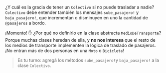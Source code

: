 ¿Y cuál es la gracia de tener un `Colectivo` si no puede trasladar a nadie? `Colectivo` debe entender también los mensajes `sube_pasajero!` y `baja_pasajero!`, que incrementan o disminuyen en uno la cantidad de `@pasajeros` a bordo. 

¡Momento! :raised_hand: ¿Por qué no definirlo en la clase abstracta `MedioDeTransporte`? Porque muchas clases heredan de ella, y **no nos interesa** que el resto de los medios de transporte implementen la lógica de traslado de pasajeros. ¡No entran más de dos personas en una `Moto` o `Bicicleta`!

> Es tu turno: agregá los métodos `sube_pasajero!`y `baja_pasajero!` a la clase `Colectivo`.